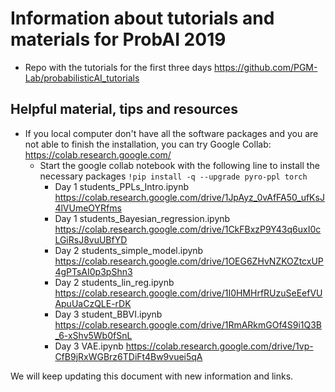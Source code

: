 
# Information about tutorials and materials for ProbAI 2019
* Repo with the tutorials for the first three days https://github.com/PGM-Lab/probabilisticAI_tutorials

##  Helpful material, tips and resources
* If you local computer don't have all the software packages and you are not able to finish the installation, you can try Google Collab: https://colab.research.google.com/
	* Start the google collab notebook with the following line to install the necessary packages `!pip install -q --upgrade pyro-ppl torch`
		* Day 1 students_PPLs_Intro.ipynb https://colab.research.google.com/drive/1JpAyz_0vAfFA50_ufKsJ4lVUmeOYRfms
		* Day 1 students_Bayesian_regression.ipynb https://colab.research.google.com/drive/1CkFBxzP9Y43q6uxI0cLGiRsJ8vuUBfYD
		* Day 2 students_simple_model.ipynb https://colab.research.google.com/drive/1OEG6ZHvNZKOZtcxUP4gPTsAI0p3pShn3
		* Day 2 students_lin_reg.ipynb https://colab.research.google.com/drive/1I0HMHrfRUzuSeEefVUApuUaCzQLE-rDK
		* Day 3 student_BBVI.ipynb https://colab.research.google.com/drive/1RmARkmGOf4S9i1Q3B_6-xShv5Wb0fSnL
		* Day 3 VAE.ipynb https://colab.research.google.com/drive/1vp-CfB9jRxWGBrz6TDiFt4Bw9vuei5qA


We will keep updating this document with new information and links. 
